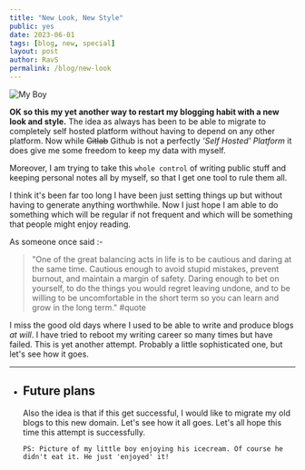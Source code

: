 ```yaml
---
title: "New Look, New Style"
public: yes
date: 2023-06-01
tags: [blog, new, special]
layout: post
author: RavS
permalink: /blog/new-look
---
```


  ![My Boy](../../assets/blog-myboy.png)

  **OK so this my yet another way to restart my blogging habit with a new look and style.** The idea as always has been to be able to migrate to completely self hosted platform without having to depend on any other platform. Now while ~~Gitlab~~ Github is not a perfectly _'Self Hosted' Platform_ it does give me some freedom to keep my data with myself.

  Moreover, I am trying to take this `whole control` of writing public stuff and keeping personal notes all by myself, so that I get one tool to rule them all.

  I think it's been far too long I have been just setting things up but without having to generate anything worthwhile. Now I just hope I am able to do something which will be regular if not frequent and which will be something that people might enjoy reading.

  As someone once said :-

  > "One of the great balancing acts in life is to be cautious and daring at the same time.
  > Cautious enough to avoid stupid mistakes, prevent burnout, and maintain a margin of safety.
  > Daring enough to bet on yourself, to do the things you would regret leaving undone, and to be willing to be uncomfortable in the short term so you can learn and grow in the long term." #quote

  I miss the good old days where I used to be able to write and produce blogs _at will_. I have tried to reboot my writing career so many times but have failed. This is yet another attempt. Probably a little sophisticated one, but let's see how it goes.

  ---
- ## Future plans

  Also the idea is that if this get successful, I would like to migrate my old blogs to this new domain. Let's see how it all goes. Let's all hope this time this attempt is successfully.

  `PS: Picture of my little boy enjoying his icecream. Of course he didn't eat it. He just 'enjoyed' it!`
